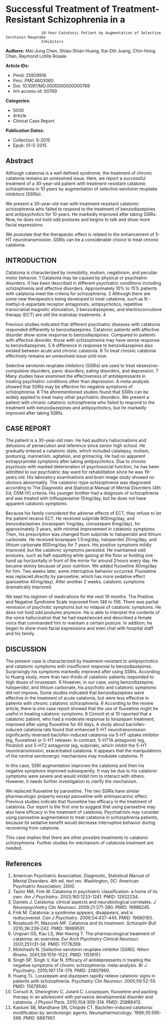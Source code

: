 # Successful Treatment of Treatment-Resistant Schizophrenia in a
                    10-Year-Catatonic Patient by Augmentation of Selective Serotonin Reuptake
                    Inhibitors

**Authors:** Mei-Jung Chen, Shiau-Shian Huang, Kai-Dih Juang, Chin-Hong Chan, Raymond Lotilla Rosale.

**Article IDs:**
- Pmid: 25929916
- Pmc: PMC4603060
- Doi: 10.1097/MD.0000000000000769
- Art-access-id: 00769

**Categories:**
- 5000
- Article
- Clinical Case Report

**Publication Dates:**
- Collection: 5-2015
- Epub: 01-5-2015

## Abstract

Although catatonia is a well defined syndrome, the treatment of chronic catatonia
                    remains an unresolved issue. Here, we report a successful treatment of a
                    30-year-old patient with treatment-resistant catatonic schizophrenia in 10 years
                    by augmentation of selective serotonin reuptake inhibitors (SSRIs).

We present a 30-year-old man with treatment-resistant catatonic schizophrenia who
                    failed to respond to the treatment of benzodiazepines and antipsychotics for 10
                    years. He markedly improved after taking SSRIs. Now, he does not hold odd
                    postures and begins to talk and show more facial expressions.

We postulate that the therapeutic effect is related to the enhancement of 5-HT
                    neurotransmission. SSRIs can be a considerable choice to treat chronic
                    catatonia.

## INTRODUCTION

Catatonia is characterized by immobility, mutism, negativism, and peculiar motor
                behavior.
                    1
                 Catatonia may be
                caused by physical or psychiatric disorders. It has been described in different
                psychiatric conditions including schizophrenia and affective disorders.
                Approximately 10% to 15% patients with catatonia meet the criteria for
                schizophrenia.
                    2
                 Although there are
                some new therapeutics being developed to treat catatonia, such as N
                -methyl-d-aspartate receptor antagonists, antipsychotics, repetitive
                transcranial magnetic stimulation,
                    3
                 benzodiazepines,
                and electroconvulsive therapy (ECT) are still the mainstay treatments.
                    4

Previous studies indicated that different psychiatric diseases with catatonia
                responded differently to benzodiazepines. Catatonic patients with affective disorder
                show some response to benzodiazepines. Compared to patients with affective disorder,
                those with schizophrenia may have worse response to benzodiazepines.
                    5
                 A difference in
                response to benzodiazepines also existed between acute and chronic catatonia.
                    6
                 To treat chronic
                catatonia effectively remains an unresolved issue until now.

Selective serotonin reuptake inhibitors (SSRIs) are used to treat
                obsessive–compulsive disorders, panic disorders, eating disorders, and
                depression.
                    7
                 Many studies have
                examined the effectiveness of antidepressants in treating psychiatric conditions
                other than depression. A meta-analysis showed that SSRIs may be effective for
                negative symptoms of schizophrenia.
                    8
                 The aforementioned
                studies found that SSRIs can be widely applied to treat many other psychiatric
                disorders. We present a patient with chronic catatonic schizophrenia who failed to
                respond to the treatment with benzodiazepines and antipsychotics, but he markedly
                improved after taking SSRIs.

## CASE REPORT

The patient is a 30-year-old man. He had auditory hallucinations and delusions of
                persecution and reference since senior high school. He gradually entered a catatonic
                state, which included catalepsy, mutism, posturing, mannerism, agitation, and
                grimacing. He had no apparent extrapyramidal symptoms after taking antipsychotics.
                Due to chronic psychosis with marked deterioration of psychosocial function, he has
                been admitted to our psychiatric day ward for rehabilitation since he was 19-years
                old. His laboratory examinations and brain image study showed no obvious
                abnormality. The catatonic-type schizophrenia was diagnosed according to The
                Diagnostic and Statistical Manual of Mental Disorders (4th Ed; DSM-IV) criteria. His
                younger brother had a diagnosis of schizophrenia and was treated with
                trifluoperazine 15 mg/day, but he does not have apparent catatonic symptoms.

Because his family considered the adverse effects of ECT, they refuse to let the
                patient receive ECT. He received sulpiride 800 mg/day, and benzodiazepines
                (lorazepam 1 mg/day, clonazepam 8 mg/day), for approximately 3
                years, with minimal improvement in catatonic symptoms. Then, his prescription was
                changed from sulpiride to haloperidol and lithium carbonate. He received lorazepam
                1.5 mg/day, haloperidol 20 mg/day, and lithium carbonate
                600 mg/day for 7 years. His positive symptoms mildly improved, but the
                catatonic symptoms persisted. He maintained odd postures, such as half-squatting
                while gazing at the floor or holding one hand up horizontally in front of the mirror
                for around 2 hours every day. He became skinny because of poor nutrition. We
                added fluoxetine 40 mg/day for him. Two weeks later, some interruptive
                behavior occurred. Fluoxetine was replaced directly by paroxetine, which has more
                sedative effect (paroxetine 40 mg/day). After another 2 weeks, catatonic
                symptoms dramatically improved.

We kept his regimen of medications for the next 19 months. The Positive and Negative
                Syndrome Scale improved from 148 to 106. There was partial remission of psychotic
                symptoms but no relapse of catatonic symptoms. He does not hold odd postures
                anymore. He is able to interpret the contents of the voice hallucination that he had
                experienced and described a female voice that commanded him to maintain a certain
                posture. In addition, he began to show more facial expressions and even chat with
                hospital staff and his family.

## DISCUSSION

The present case is characterized by treatment-resistant to antipsychotics and
                catatonic symptoms with insufficient response to benzodiazepines. Surprisingly his
                symptoms markedly improved after using SSRIs. According to Huang study, more than
                two-thirds of catatonic patients responded to high doses of lorazepam.
                    9
                 However, in our
                case, using benzodiazepine, haloperidol, and lithium carbonate, his psychotic and
                catatonic symptoms did not improve. Some studies indicated that benzodiazepines were
                effective in the treatment of acute catatonia, but were less effective in patients
                with chronic catatonic schizophrenia.
                    6
                 According to the
                review article, there is one case report showed that the use of fluoxetine might be
                useful in treating catatonic symptoms.
                    6
                 Consoli et al
                    10
                 reported that a
                catatonic patient, who had a moderate response to lorazepam treatment, improved
                after using fluoxetine for 40 days. A study about baclofen-induced catatonia rats
                found that enhanced 5-HT neurotransmission significantly reversed baclofen-induced
                catatonia via 5-HT uptake inhibitor (eg, fluoxetine) or 5-HT releaser. In contrast,
                5-HT1A antagonist (eg, Pindolol) and 5-HT2 antagonist (eg, sulpiride), which inhibit
                the 5-HT neurotransmission, exacerbated catatonia. It appears that the manipulations
                of the central serotonergic mechanisms may modulate catatonia.
                    11

In this case, SSRI augmentation improves the catatonia and then his negative symptoms
                improved subsequently. It may be due to his catatonic symptoms were severe and would
                inhibit him to interact with others. However, it needs further investigation to
                clarify the mechanism.

We replaced fluoxetine by paroxetine. The two SSRIs have similar pharmacologic
                property except paroxetine with antimascarinic effect. Previous studies indicate
                that fluoxetine has efficacy in the treatment of catatonia. Our report is the first
                one to suggest that using paroxetine may also have efficacy in the treatment of
                catatonia. Psychiatrists may consider using paroxetine augmentation to treat
                catatonia in schizophrenia patients, because its sedative benefit would decrease
                interruptive behavior during recovering from catatonia.

This case implies that there are other possible treatments to catatonic
                schizophrenia. Further studies for mechanism of catatonia treatment are needed.

## References

1. American Psychiatric Association. Diagnostic, Statistical Manual of Mental Disorders. 4th ed. text rev. Washington, DC: American
                    Psychiatric Association; 2000.
2. Taylor MA, Fink M. Catatonia
                    in psychiatric classification: a home of its own. *Am J Psychiatry*. 2003;160:1233-1241. PMID: 12832234.
3. Daniels J. Catatonia:
                    clinical aspects and neurobiological correlates. *J Neuropsychiatry Clin Neurosci*. 2009;21:371-380. PMID: 19996245.
4. Fink M. Catatonia:
                    a syndrome appears, disappears, and is rediscovered. *Can J Psychiatry*. 2009;54:437-445. PMID: 19660165.
5. Rosebush PI, Mazurek MF. Catatonia
                    and its treatment. *Schizophr Bull*. 2010;36:239-242. PMID: 19969591.
6. Ungvari GS, Kau LS, Wai-Kwong T. The
                    pharmacological treatment of catatonia: an overview. *Eur Arch Psychiatry Clinical Neurosci*. 2001;251:I31-34. PMID: 11776269.
7. Motohashi N. [Selective
                    serotonin reuptake inhibitor (SSRI)]. *Nihon Rinsho*. 2001;59:1519-1522. PMID: 11519151.
8. Singh SP, Singh V, Kar N. Efficacy of
                    antidepressants in treating the negative symptoms of chronic schizophrenia:
                    meta-analysis. *Br J Psychiatry*. 2010;197:174-179. PMID: 20807960.
9. Huang TL. Lorazepam
                    and diazepam rapidly relieve catatonic signs in patients with schizophrenia. *Psychiatry Clin Neurosci*. 2005;59:52-55. PMID: 15679540.
10. Consoli A, Gheorghiev C, Jutard C. Lorazepam,
                    fluoxetine and packing therapy in an adolescent with pervasive developmental
                    disorder and catatonia. *J Physiol Paris*. 2010;104:309-314. PMID: 20888413.
11. Kasture SB, Mandhane SN, Chopde CT. Baclofen-induced
                    catatonia: modification by serotonergic agents. *Neuropharmacology*. 1996;35:595-598. PMID: 8887967.
